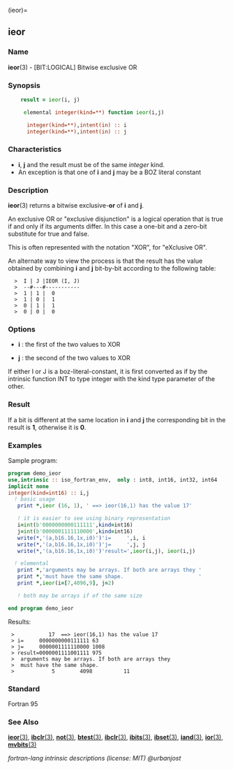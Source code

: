 (ieor)=
## ieor

### **Name**

**ieor**(3) - \[BIT:LOGICAL\] Bitwise exclusive OR

### **Synopsis**

```fortran
    result = ieor(i, j)
```

```fortran
     elemental integer(kind=**) function ieor(i,j)

      integer(kind=**),intent(in) :: i
      integer(kind=**),intent(in) :: j
```

### **Characteristics**

- **i**, **j** and the result must be of the same _integer_ kind.
- An exception is that one of **i** and **j** may be a BOZ literal
  constant

### **Description**

**ieor**(3) returns a bitwise exclusive-**or** of **i** and **j**.

An exclusive OR or "exclusive disjunction" is a logical operation that
is true if and only if its arguments differ. In this case a one-bit
and a zero-bit substitute for true and false.

This is often represented with the notation "XOR", for "eXclusive OR".

An alternate way to view the process is that the result has the value
obtained by combining **i** and **j** bit-by-bit according to the
following table:

      >  I | J |IEOR (I, J)
      >  --#---#-----------
      >  1 | 1 |  0
      >  1 | 0 |  1
      >  0 | 1 |  1
      >  0 | 0 |  0

### **Options**

- **i**
  : the first of the two values to XOR

- **j**
  : the second of the two values to XOR

If either I or J is a boz-literal-constant, it is first converted
as if by the intrinsic function INT to type integer with the kind
type parameter of the other.

### **Result**

If a bit is different at the same location in **i** and **j**
the corresponding bit in the result is **1**, otherwise it is **0**.

### **Examples**

Sample program:

```fortran
program demo_ieor
use,intrinsic :: iso_fortran_env,  only : int8, int16, int32, int64
implicit none
integer(kind=int16) :: i,j
  ! basic usage
   print *,ieor (16, 1), ' ==> ieor(16,1) has the value 17'

   ! it is easier to see using binary representation
   i=int(b'0000000000111111',kind=int16)
   j=int(b'0000001111110000',kind=int16)
   write(*,'(a,b16.16,1x,i0)')'i=     ',i, i
   write(*,'(a,b16.16,1x,i0)')'j=     ',j, j
   write(*,'(a,b16.16,1x,i0)')'result=',ieor(i,j), ieor(i,j)

  ! elemental
   print *,'arguments may be arrays. If both are arrays they '
   print *,'must have the same shape.                        '
   print *,ieor(i=[7,4096,9], j=2)

   ! both may be arrays if of the same size

end program demo_ieor
```

Results:

```text
 >           17  ==> ieor(16,1) has the value 17
 > i=     0000000000111111 63
 > j=     0000001111110000 1008
 > result=0000001111001111 975
 >  arguments may be arrays. If both are arrays they
 >  must have the same shape.
 >            5        4098          11
```

### **Standard**

Fortran 95

### **See Also**

[**ieor**(3)](#ieor),
[**ibclr**(3)](#ibclr),
[**not**(3)](#not),
[**btest**(3)](#btest),
[**ibclr**(3)](#ibclr),
[**ibits**(3)](#ibits),
[**ibset**(3)](#ibset),
[**iand**(3)](#iand),
[**ior**(3)](#ior),
[**mvbits**(3)](#mvbits)

_fortran-lang intrinsic descriptions (license: MIT) \@urbanjost_
